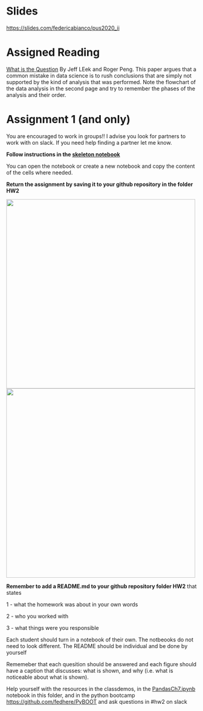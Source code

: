 # Slides
https://slides.com/federicabianco/pus2020_ii


# Assigned Reading

[What is the Question](http://fbb.space/PUS2020/reading/The%20Research%20Question-2015-Leek-1314-5.pdf) By Jeff LEek and Roger Peng. 
This paper argues that a common mistake in data science is to rush conclusions that are simply not supported by the kind of analysis that was performed. 
Note the flowchart of the data analysis in the second page and try to remember the phases of the analysis and their order.

# Assignment 1 (and only)


You are encouraged to work in groups!! I advise you look for partners to work with on slack. If you need help finding a partner let me know.

**Follow instructions in the [skeleton notebook](https://github.com/fedhere/PUS2020_FBianco/blob/master/HW2/PhillyParks_instructions.ipynb)** 

You can open the notebook or create a new notebook and copy the content of the cells where needed. 

**Return the assignment by saving it to your github repository in the folder HW2**

<img src="https://github.com/fedhere/PUS2020_FBianco/blob/master/HW2/Screen%20Shot%202020-09-09%20at%2011.16.24%20PM.png"  width="500">
<img src="https://github.com/fedhere/PUS2020_FBianco/blob/master/HW2/Screen%20Shot%202020-09-09%20at%2011.16.55%20PM.png"  width="500">

**Remember to add a README.md to your github repository folder HW2** that states

1 - what the homework was about in your own words

2 - who you worked with

3 - what things were you responsible 

Each student should turn in a notebook of their own. The notbeooks do not need to look different. The README should be individual and be done by yourself



Rememeber that each quesition should be answered and each figure should have a caption that discusses: what is shown, and why (i.e. what is noticeable about what is shown).

Help yourself with the resources in the classdemos, in the [PandasCh7.ipynb](https://github.com/fedhere/PUS2020_FBianco/blob/master/HW2/PandasCh7.ipynb) notebook in this folder, and in the python bootcamp https://github.com/fedhere/PyBOOT and ask questions in #hw2 on slack
